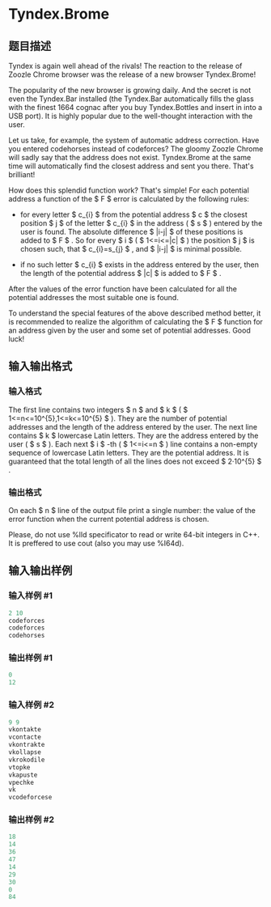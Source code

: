 # Tyndex.Brome

## 题目描述

Tyndex is again well ahead of the rivals! The reaction to the release of Zoozle Chrome browser was the release of a new browser Tyndex.Brome!

The popularity of the new browser is growing daily. And the secret is not even the Tyndex.Bar installed (the Tyndex.Bar automatically fills the glass with the finest 1664 cognac after you buy Tyndex.Bottles and insert in into a USB port). It is highly popular due to the well-thought interaction with the user.

Let us take, for example, the system of automatic address correction. Have you entered codehorses instead of codeforces? The gloomy Zoozle Chrome will sadly say that the address does not exist. Tyndex.Brome at the same time will automatically find the closest address and sent you there. That's brilliant!

How does this splendid function work? That's simple! For each potential address a function of the $ F $ error is calculated by the following rules:

- for every letter $ c_{i} $ from the potential address $ c $ the closest position $ j $ of the letter $ c_{i} $ in the address ( $ s $ ) entered by the user is found. The absolute difference $ |i-j| $ of these positions is added to $ F $ . So for every $ i $ ( $ 1<=i<=|c| $ ) the position $ j $ is chosen such, that $ c_{i}=s_{j} $ , and $ |i-j| $ is minimal possible.

- if no such letter $ c_{i} $ exists in the address entered by the user, then the length of the potential address $ |c| $ is added to $ F $ .

After the values of the error function have been calculated for all the potential addresses the most suitable one is found.

To understand the special features of the above described method better, it is recommended to realize the algorithm of calculating the $ F $ function for an address given by the user and some set of potential addresses. Good luck!

## 输入输出格式

### 输入格式

The first line contains two integers $ n $ and $ k $ ( $ 1<=n<=10^{5},1<=k<=10^{5} $ ). They are the number of potential addresses and the length of the address entered by the user. The next line contains $ k $ lowercase Latin letters. They are the address entered by the user ( $ s $ ). Each next $ i $ -th ( $ 1<=i<=n $ ) line contains a non-empty sequence of lowercase Latin letters. They are the potential address. It is guaranteed that the total length of all the lines does not exceed $ 2·10^{5} $ .

### 输出格式

On each $ n $ line of the output file print a single number: the value of the error function when the current potential address is chosen.

Please, do not use %lld specificator to read or write 64-bit integers in C++. It is preffered to use cout (also you may use %I64d).

## 输入输出样例

### 输入样例 #1

```cpp
2 10
codeforces
codeforces
codehorses

```
### 输出样例 #1

```cpp
0
12

```
### 输入样例 #2

```cpp
9 9
vkontakte
vcontacte
vkontrakte
vkollapse
vkrokodile
vtopke
vkapuste
vpechke
vk
vcodeforcese

```
### 输出样例 #2

```cpp
18
14
36
47
14
29
30
0
84

```

